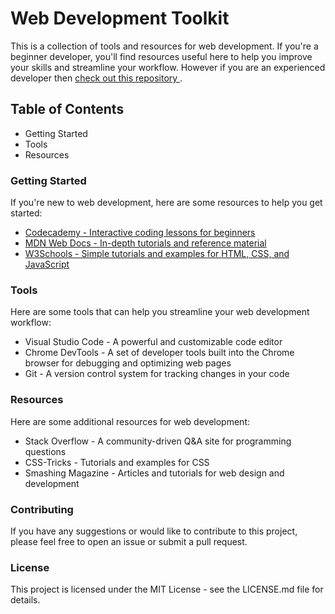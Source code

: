 
<h1> Web Development Toolkit </h1>
This is a collection of tools and resources for web development. If you're a beginner developer, you'll find resources useful here to help you improve your skills and streamline your workflow. However if you are an experienced developer then <a href="https://github.com/Lakshya-GG" target="_blank">  check out this repository </a>.

## Table of Contents 
<ul>
<li> Getting Started </li>
<li> Tools </li>
<li> Resources </li>
</ul>

### Getting Started
If you're new to web development, here are some resources to help you get started:

<ul>
<li> <a href = "https://www.youtube.com/@codecademy"> Codecademy - Interactive coding lessons for beginners </a> </li>
<li> <a href="https://developer.mozilla.org/en-US/docs/Learn/Getting_started_with_the_web" target="_top"> MDN Web Docs - In-depth tutorials and reference material </a></li> 
<li>  <a href="https://www.w3schools.com/whatis/" target="_top"> W3Schools - Simple tutorials and examples for HTML, CSS, and JavaScript </a> </li>
</ul>

### Tools
Here are some tools that can help you streamline your web development workflow:
<ul>
<li>Visual Studio Code - A powerful and customizable code editor</li>
<li>Chrome DevTools - A set of developer tools built into the Chrome browser for debugging and optimizing web pages</li>
<li>Git - A version control system for tracking changes in your code</li>
</ul>

### Resources
Here are some additional resources for web development:
<ul>
<li>Stack Overflow - A community-driven Q&A site for programming questions</li>
<li>CSS-Tricks - Tutorials and examples for CSS</li>
<li>Smashing Magazine - Articles and tutorials for web design and development</li>
</ul>

### Contributing
If you have any suggestions or would like to contribute to this project, please feel free to open an issue or submit a pull request.

### License
This project is licensed under the MIT License - see the LICENSE.md file for details.
